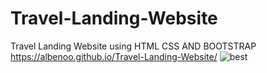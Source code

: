 # Travel-Landing-Website
Travel Landing Website using HTML CSS AND BOOTSTRAP
https://albenoo.github.io/Travel-Landing-Website/
![best](https://user-images.githubusercontent.com/58092596/89739744-85e26880-da83-11ea-95e8-ae952e4b659c.png)
